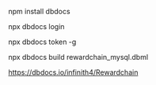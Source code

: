 
npm install dbdocs

npx dbdocs login

npx dbdocs token -g

npx dbdocs build rewardchain_mysql.dbml

https://dbdocs.io/infinith4/Rewardchain